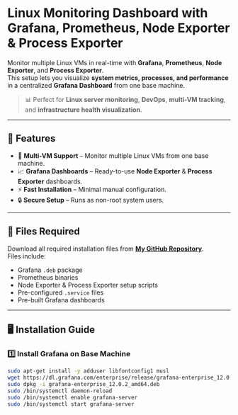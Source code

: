 # Linux Monitoring Dashboard with Grafana, Prometheus, Node Exporter & Process Exporter

Monitor multiple Linux VMs in real-time with **Grafana**, **Prometheus**, **Node Exporter**, and **Process Exporter**.  
This setup lets you visualize **system metrics, processes, and performance** in a centralized **Grafana Dashboard** from one base machine.

> 📊 Perfect for **Linux server monitoring**, **DevOps**, **multi-VM tracking**, and **infrastructure health visualization**.

---

## 🚀 Features
- 📍 **Multi-VM Support** – Monitor multiple Linux VMs from one base machine.
- 📈 **Grafana Dashboards** – Ready-to-use **Node Exporter** & **Process Exporter** dashboards.
- ⚡ **Fast Installation** – Minimal manual configuration.
- 🔒 **Secure Setup** – Runs as non-root system users.

---

## 📂 Files Required
Download all required installation files from **[My GitHub Repository](#)**.  
Files include:
- Grafana `.deb` package
- Prometheus binaries
- Node Exporter & Process Exporter setup scripts
- Pre-configured `.service` files
- Pre-built Grafana dashboards

---

## 🖥️ Installation Guide

### 1️⃣ Install Grafana on Base Machine
```bash
sudo apt-get install -y adduser libfontconfig1 musl
wget https://dl.grafana.com/enterprise/release/grafana-enterprise_12.0.2_amd64.deb
sudo dpkg -i grafana-enterprise_12.0.2_amd64.deb
sudo /bin/systemctl daemon-reload
sudo /bin/systemctl enable grafana-server
sudo /bin/systemctl start grafana-server

